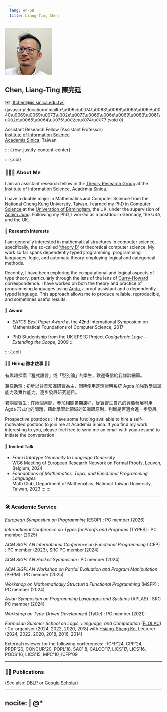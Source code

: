 ```yaml
---
  lang: en-GB
  title: Liang-Ting Chen
---
```


<img src="/img/profile.jpg" srcset="/img/profile-hires.jpg 2x" height="28%" class="float-sm-end rounded-circle" alt="Profile Photo">

## __Chen, Liang-Ting 陳亮廷__

✉️ [ltchen@iis.sinica.edu.tw](javascript:location='&#109;&#97;i&#108;t&#111;&#58;\u006c\u0074\u0063\u0068\u0065\u006e\u0040\u0069\u0069\u0073\u002e\u0073\u0069\u006e\u0069\u0063\u0061\u002e\u0065\u0064\u0075\u002e\u0074\u0077';void 0)

Assistant Research Fellow (Assistant Professor)\
[Institute of Information Science](https://www.iis.sinica.edu.tw)\
[Academia Sinica](https://www.sinica.edu.tw/), Taiwan 

::: {.row .justify-content-center}

::: {.col}

### 🧑🏻‍🔬 About Me

I am an assistant research fellow in the [Theory Research Group](https://www.iis.sinica.edu.tw/en/page/ResearchOverview/Groups/Theory.html) at the Institute of Information Science, [Academia Sinica](https://en.wikipedia.org/wiki/Academia_Sinica).

I have a double major in Mathematics and Computer Science from the [National Cheng Kung University](https://www.ncku.edu.tw), Taiwan.
I earned my PhD in [Computer Science](https://www.birmingham.ac.uk/schools/computer-science) at the [Universtion of Birmingham](https://www.birmingham.ac.uk), the UK, under the supervision of [Achim Jung](https://achimjungbham.github.io).
Following my PhD, I worked as a postdoc in Germany, the USA, and the UK.

#### 📜 Research Interests

I am generally interested in mathematical structures in computer science, specifically, the so-called ['theory B'](https://cstheory.stackexchange.com/a/1523/51895) of theoretical computer science.
My work so far spans dependently typed programming, programming languages, logic, and automata theory, employing logical and categorical methods.

Recently, I have been exploring the computational and logical aspects of type theory, particularly through the lens of the lens of [Curry-Howard](https://en.wikipedia.org/wiki/Curry–Howard_correspondence) correspondence.
I have worked on both the theory and practice of programming languages using [Agda](https://agda.readthedocs.io/), a proof assistant and a dependently typed language.
This approach allows me to produce reliable, reproducible, and sometimes useful results.

#### 🏅 Award

* *EATCS Best Paper Award* at the 42nd International Symposium on Mathematical Foundations of Computer Science, 2017

* PhD Studentship from the UK EPSRC Project *Coalgebraic Logic—Extending the Scope*, 2009
:::

::: {.col}

#### 🫵🏼 Hiring 徵才啟事 🫵🏼

有興趣探索「程式語言」或「型別論」的學生，歡迎寄信給我詳談細節。

兼任助理
: 初步以背景知識研習為主，同時使用定理證明系統 Agda 加強數學論證能力及實作能力，逐步發展研究題目。

暑期實習生
: 在兩個月間，參加相關暑期課程，從實習生自己的興趣發展可用 Agda 形式化的問題，藉此學習此領域的知識跟原則，判斷是否適合進一步發展。

Prospective postdocs
: I have some funding available to hire a self-motivated postdoc to join me at Academia Sinica.
If you find my work interesting to you, please feel free to send me an email with your résumé to initiate the conversation.

#### 🎤 Invited Talk

* *From Datatype Genericity to Language Genericity*\
  [WG6 Meeting](https://europroofnet.github.io/wg6-leuven/) of European Research Network on Formal Proofs, Leuven, Belgium, 2024
* *Foundations of Mathematics, Topoi, and Functional Programming Languages*\
  Math Club, Department of Mathematics, National Taiwan University, Taiwan, 2023
:::
:::

*  *  *  *

### 🛠️ Academic Service

*European Symposium on Programming* (ESOP)
: PC member (2026)

*International Conference on Types for Proofs and Programs* (TYPES)
: PC member (2025)
  
*ACM SIGPLAN International Conference on Functional Programming* (ICFP)
: PC member (2023), SRC PC member (2024)

*ACM SIGPLAN Haskell Symposium*
: PC member (2024)

*ACM SIGPLAN Workshop on Partial Evaluation and Program Manipulation* (PEPM)
: PC member (2025)

*Workshop on Mathematically Structured Functional Programming* (MSFP)
: PC member (2024)

*Asian Symposium on Programming Languages and Systems* (APLAS)
: SRC PC member (2024)

*Workshop on Type-Driven Development* (TyDe)
: PC member (2021)

*Formosan Summer School on Logic, Language, and Computation* ([FLOLAC](https://flolac.iis.sinica.edu.tw/))
: Co-organiser (2024, 2022, 2020, 2018) with [Hsiang-Shang Ko](https://josh-hs-ko.github.io), Lecturer (2024, 2022, 2020, 2018, 2016, 2014)

External reviewer for the following conferences:
: ICFP'24, CPP'24, PPDP'20, CONCUR'20, POPL'18, SAC'18, CALCO'17, LICS'17, LICS'16, PODS'16, LICS'15, MPC'10, ICFP'09


*  *  *  *

### ✍🏼 Publications

(See also: [DBLP](https://dblp.org/pid/153/3116-1.html) or [Google Scholar](https://scholar.google.com/citations?user=9jA3dngAAAAJ))

---
nocite: |
  @*
---
